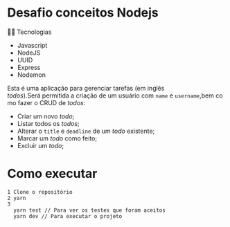# Desafio conceitos Nodejs

👩‍💻 Tecnologias

- Javascript
- NodeJS
- UUID
- Express
- Nodemon

Esta é uma aplicação para gerenciar tarefas (em inglês *todos*).Será permitida a criação de um usuário com `name` e `username`,bem como fazer o CRUD de *todos*:

- Criar um novo *todo*;
- Listar todos os *todos*;
- Alterar o `title` e `deadline` de um *todo* existente;
- Marcar um *todo* como feito;
- Excluir um *todo*;

# Como executar
    1 Clone o repositório
    2 yarn
    3 
      yarn test // Para ver os testes que foram aceitos
      yarn dev // Para executar o projeto